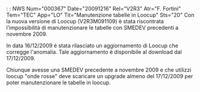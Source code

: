  :  : NWS Num="000367" Date="20091216" Rel="V2R3" Atr="F. Fortini" Tem="TEC" App="LO" Tit="Manutenzione tabelle in Loocup" Sts="20"
Con la nuova versione di Loocup (V2R3M091109) è stata riscontrata l'impossibilità di manutenzionare
le tabelle con SMEDEV precedenti a novembre 2009.

In data 16/12/2009 è stata rilasciato un aggiornamento di Loocup che corregge l'anomalia.
Tale aggiornamento è disponibile al download dal 17/12/2009.

Chiunque avesse una SMEDEV precedente a novembre 2009 e che utilizzi loocup "onde rosse" deve scaricare un upgrade almeno del 17/12/2009 per poter manutenzionare le tabelle in loocup.
